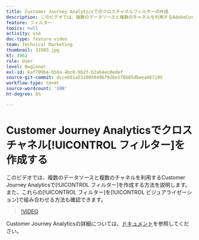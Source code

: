 ```yaml
---
title: Customer Journey Analyticsでのクロスチャネルフィルターの作成
description: このビデオでは、複数のデータソースと複数のチャネルを利用するAdobeCustomer Journey Analyticsでフィルターを作成する方法について説明します。 また、ビジュアライゼーションでこれらのフィルターを組み合わせる方法も確認できます。
feature: フィルター
topics: null
activity: use
doc-type: feature video
team: Technical Marketing
thumbnail: 31983.jpg
kt: 3962
role: User
level: Beginner
exl-id: 6af79964-b56a-4bc8-9b2f-b2a64ec0edef
source-git-commit: dcce691a53200504967926e176b85dbeea667195
workflow-type: tm+mt
source-wordcount: '108'
ht-degree: 8%

---
```


# Customer Journey Analyticsでクロスチャネル[!UICONTROL フィルター]を作成する

このビデオでは、複数のデータソースと複数のチャネルを利用するCustomer Journey Analyticsで[!UICONTROL フィルター]を作成する方法を説明します。 また、これらの[!UICONTROL フィルター]を[!UICONTROL ビジュアライゼーション]で組み合わせる方法も確認できます。

>[!VIDEO](https://video.tv.adobe.com/v/31983/?quality=12)

Customer Journey Analyticsの詳細については、[ドキュメント](https://docs.adobe.com/content/help/ja-JP/analytics-platform/using/cja-landing.html)を参照してください。
